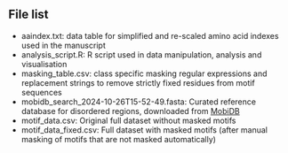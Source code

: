 ## File list

* aaindex.txt: data table for simplified and re-scaled amino acid indexes used in the manuscript
* analysis_script.R: R script used in data manipulation, analysis and visualisation
* masking_table.csv: class specific masking regular expressions and replacement strings to remove strictly fixed residues from motif sequences
* mobidb_search_2024-10-26T15-52-49.fasta: Curated reference database for disordered regions, downloaded from [MobiDB](https://mobidb.org)
* motif_data.csv: Original full dataset without masked motifs
* motif_data_fixed.csv: Full dataset with masked motifs (after manual masking of motifs that are not masked automatically)

